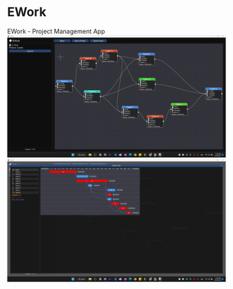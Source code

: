 # EWork
EWork - Project Management App
![alt text](https://github.com/huyluongme/EWork/blob/master/1.png)
![alt text](https://github.com/huyluongme/EWork/blob/master/2.png)
